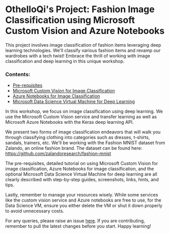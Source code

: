 # OthelloQi's Project: Fashion Image Classification using Microsoft Custom Vision and Azure Notebooks

This project involves image classification of fashion items leveraging deep learning technologies. We'll classify various fashion items and revamp our wardrobes with a tech twist! Embrace the thrill of working with image classification and deep learning in this unique workshop.

### Contents:
* [Pre-requisites](https://github.com/OthelloQi/Fashion-Image-Classification#pre-requisities)
* [Microsoft Custom Vision for Image Classification](https://github.com/OthelloQi/Fashion-Image-Classification#microsoft-custom-vision-and-azure-notebooks-for-image-classification)
* [Azure Notebooks for Image Classification](https://github.com/OthelloQi/Fashion-Image-Classification#azure-notebooks-for-image-classification)
* [Microsoft Data Science Virtual Machine for Deep Learning](https://github.com/OthelloQi/Fashion-Image-Classification#microsoft-data-science-virtual-machine-for-deep-learning)


In this workshop, we focus on image classification using deep learning. We use the Microsoft Custom Vision service and transfer learning as well as Microsoft Azure Notebooks with the Keras deep learning API.

We present two forms of image classification endeavors that will walk you through classifying clothing into categories such as dresses, t-shirts, sandals, trainers, etc. We'll be working with the Fashion MNIST dataset from Zalando, an online fashion brand. The dataset can be found here: https://github.com/zalandoresearch/fashion-mnist

The pre-requisites, detailed tutorial on using Microsoft Custom Vision for image classification, Azure Notebooks for image classification, and the optional Microsoft Data Science Virtual Machine for deep learning are all clearly described with step-by-step guides, screenshots, links, hints, and tips.

Lastly, remember to manage your resources wisely. While some services like the custom vision service and Azure notebooks are free to use, for the Data Science VM, ensure you either delete the VM or shut it down properly to avoid unnecessary costs.

For any queries, please raise an issue [here](https://github.com/OthelloQi/Fashion-Image-Classification/issues). If you are contributing, remember to pull the latest changes before you start. Happy learning!